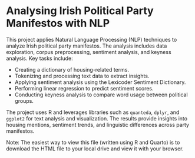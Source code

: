 # Analysing Irish Political Party Manifestos with NLP

This project applies Natural Language Processing (NLP) techniques to analyze Irish political party manifestos. The analysis includes data exploration, corpus preprocessing, sentiment analysis, and keyness analysis. Key tasks include:

- Creating a dictionary of housing-related terms.
- Tokenizing and processing text data to extract insights.
- Applying sentiment analysis using the Lexicoder Sentiment Dictionary.
- Performing linear regression to predict sentiment scores.
- Conducting keyness analysis to compare word usage between political groups.

The project uses R and leverages libraries such as `quanteda`, `dplyr`, and `ggplot2` for text analysis and visualization. The results provide insights into housing mentions, sentiment trends, and linguistic differences across party manifestos.

Note: The easiest way to view this file (written using R and Quarto) is to download the HTML file to your local drive and view it with your browser.
